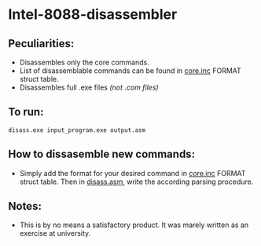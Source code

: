 # Intel-8088-disassembler

## Peculiarities:
* Disassembles only the core commands.
* List of disassemblable commands can be found in [core.inc](/core.inc) FORMAT struct table.
* Disassembles full .exe files *(not .com files)*

## To run:
`disass.exe input_program.exe output.asm`

## How to dissasemble new commands:
* Simply add the format for your desired command in [core.inc](/core.inc) FORMAT struct table. Then in [disass.asm](/disass.asm), write the according parsing procedure.

## Notes:
* This is by no means a satisfactory product. It was marely written as an exercise at university.